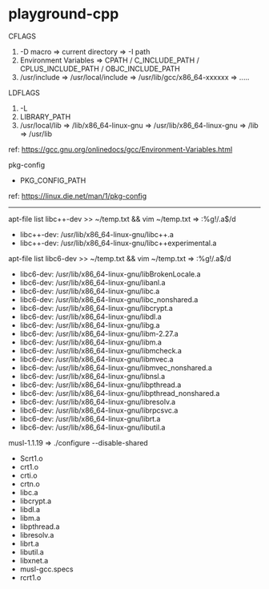 # playground-cpp

CFLAGS
  1. -D macro => current directory => -I path
  2. Environment Variables => CPATH / C_INCLUDE_PATH / CPLUS_INCLUDE_PATH / OBJC_INCLUDE_PATH
  3. /usr/include => /usr/local/include => /usr/lib/gcc/x86_64-xxxxxx => .....

LDFLAGS
  1. -L
  2. LIBRARY_PATH
  3. /usr/local/lib => /lib/x86_64-linux-gnu => /usr/lib/x86_64-linux-gnu => /lib => /usr/lib

ref: https://gcc.gnu.org/onlinedocs/gcc/Environment-Variables.html

pkg-config
  - PKG_CONFIG_PATH
  
ref: https://linux.die.net/man/1/pkg-config

---

apt-file list libc++-dev >> ~/temp.txt && vim ~/temp.txt => :%g!/.a$/d
- libc++-dev: /usr/lib/x86_64-linux-gnu/libc++.a
- libc++-dev: /usr/lib/x86_64-linux-gnu/libc++experimental.a

apt-file list libc6-dev >> ~/temp.txt && vim ~/temp.txt => :%g!/.a$/d
- libc6-dev: /usr/lib/x86_64-linux-gnu/libBrokenLocale.a
- libc6-dev: /usr/lib/x86_64-linux-gnu/libanl.a
- libc6-dev: /usr/lib/x86_64-linux-gnu/libc.a
- libc6-dev: /usr/lib/x86_64-linux-gnu/libc_nonshared.a
- libc6-dev: /usr/lib/x86_64-linux-gnu/libcrypt.a
- libc6-dev: /usr/lib/x86_64-linux-gnu/libdl.a
- libc6-dev: /usr/lib/x86_64-linux-gnu/libg.a
- libc6-dev: /usr/lib/x86_64-linux-gnu/libm-2.27.a
- libc6-dev: /usr/lib/x86_64-linux-gnu/libm.a
- libc6-dev: /usr/lib/x86_64-linux-gnu/libmcheck.a
- libc6-dev: /usr/lib/x86_64-linux-gnu/libmvec.a
- libc6-dev: /usr/lib/x86_64-linux-gnu/libmvec_nonshared.a
- libc6-dev: /usr/lib/x86_64-linux-gnu/libnsl.a
- libc6-dev: /usr/lib/x86_64-linux-gnu/libpthread.a
- libc6-dev: /usr/lib/x86_64-linux-gnu/libpthread_nonshared.a
- libc6-dev: /usr/lib/x86_64-linux-gnu/libresolv.a
- libc6-dev: /usr/lib/x86_64-linux-gnu/librpcsvc.a
- libc6-dev: /usr/lib/x86_64-linux-gnu/librt.a
- libc6-dev: /usr/lib/x86_64-linux-gnu/libutil.a

musl-1.1.19 => ./configure --disable-shared
- Scrt1.o
- crt1.o
- crti.o
- crtn.o
- libc.a
- libcrypt.a
- libdl.a
- libm.a
- libpthread.a
- libresolv.a
- librt.a
- libutil.a
- libxnet.a
- musl-gcc.specs
- rcrt1.o
